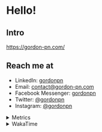 # Hello!

## Intro

<https://gordon-pn.com/>

## Reach me at

- LinkedIn: [gordonpn](https://www.linkedin.com/in/gordonpn/)
- Email: [contact@gordon-pn.com](mailto:contact@gordon-pn.com)
- Facebook Messenger: [gordonpn](https://www.messenger.com/t/Gordonpn)
- Twitter: [@gordonpn](https://twitter.com/Gordonpn)
- Instagram: [@gordonpn](https://www.instagram.com/gordonpn/)

<details>
  <summary>Metrics</summary>

  <img align="center" src="https://github.com/gordonpn/gordonpn/blob/master/github-metrics.svg" alt="GitHub Metrics">

</details>

<details>
  <summary>WakaTime</summary>

  <!--START_SECTION:waka-->
📊 **This Week I Spent My Time On** 

```text
💬 Programming Languages: 
Java                     10 hrs 21 mins      ███████████████████░░░░░░   75.69 % 
XML                      1 hr 14 mins        ██░░░░░░░░░░░░░░░░░░░░░░░   09.11 % 
Brazil Dependency Config 49 mins             ██░░░░░░░░░░░░░░░░░░░░░░░   06.09 % 
Bash                     18 mins             █░░░░░░░░░░░░░░░░░░░░░░░░   02.31 % 
Makefile                 18 mins             █░░░░░░░░░░░░░░░░░░░░░░░░   02.21 % 

🔥 Editors: 
IntelliJ IDEA            13 hrs 21 mins      ████████████████████████░   97.61 % 
VS Code                  19 mins             █░░░░░░░░░░░░░░░░░░░░░░░░   02.39 % 
```


 Last Updated on 02/02/2025 16:22:55 UTC
<!--END_SECTION:waka-->
</details>
